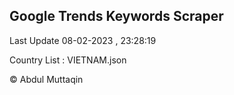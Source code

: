 

## Google Trends Keywords Scraper 
 
Last Update 08-02-2023 , 23:28:19

Country List :
VIETNAM.json



© Abdul Muttaqin 

